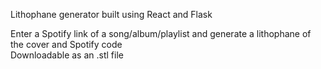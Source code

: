 Lithophane generator built using React and Flask

Enter a Spotify link of a song/album/playlist and generate a lithophane of the cover and Spotify code  
Downloadable as an .stl file
